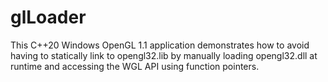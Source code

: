 # glLoader
This C++20 Windows OpenGL 1.1 application demonstrates how to avoid having to statically link to opengl32.lib by manually loading opengl32.dll at runtime and accessing the WGL API using function pointers.